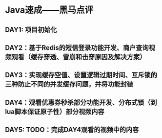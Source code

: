 # Java速成——黑马点评

## DAY1: 项目初始化
## DAY2：基于Redis的短信登录功能开发、商户查询视频观看（缓存穿透、雪崩和击穿原因及解决方案）
## DAY3：实现缓存空值、设置逻辑过期时间、互斥锁的三种防止不同的并发缓存问题，并将功能封装
## DAY4：观看优惠券秒杀部分功能开发、分布式锁（到lua脚本保证原子性）部分视频内容
## DAY5: TODO：完成DAY4观看的视频中的内容

